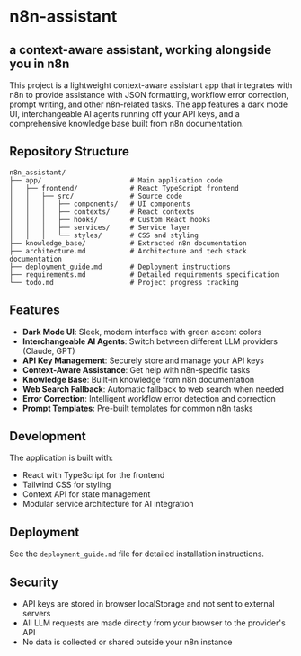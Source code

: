 # n8n-assistant
## a context-aware assistant, working alongside you in n8n
This project is a lightweight context-aware assistant app that integrates with n8n to provide assistance with JSON formatting, workflow error correction, prompt writing, and other n8n-related tasks. The app features a dark mode UI, interchangeable AI agents running off your API keys, and a comprehensive knowledge base built from n8n documentation.
## Repository Structure

```
n8n_assistant/
├── app/                      # Main application code
│   ├── frontend/             # React TypeScript frontend
│   │   ├── src/              # Source code
│   │   │   ├── components/   # UI components
│   │   │   ├── contexts/     # React contexts
│   │   │   ├── hooks/        # Custom React hooks
│   │   │   ├── services/     # Service layer
│   │   │   └── styles/       # CSS and styling
├── knowledge_base/           # Extracted n8n documentation
├── architecture.md           # Architecture and tech stack documentation
├── deployment_guide.md       # Deployment instructions
├── requirements.md           # Detailed requirements specification
└── todo.md                   # Project progress tracking
```

## Features

- **Dark Mode UI**: Sleek, modern interface with green accent colors
- **Interchangeable AI Agents**: Switch between different LLM providers (Claude, GPT)
- **API Key Management**: Securely store and manage your API keys
- **Context-Aware Assistance**: Get help with n8n-specific tasks
- **Knowledge Base**: Built-in knowledge from n8n documentation
- **Web Search Fallback**: Automatic fallback to web search when needed
- **Error Correction**: Intelligent workflow error detection and correction
- **Prompt Templates**: Pre-built templates for common n8n tasks

## Development

The application is built with:

- React with TypeScript for the frontend
- Tailwind CSS for styling
- Context API for state management
- Modular service architecture for AI integration

## Deployment

See the `deployment_guide.md` file for detailed installation instructions.

## Security

- API keys are stored in browser localStorage and not sent to external servers
- All LLM requests are made directly from your browser to the provider's API
- No data is collected or shared outside your n8n instance
